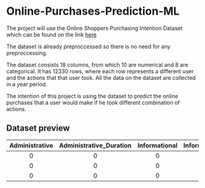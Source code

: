 # Online-Purchases-Prediction-ML

The project will use the Online Shoppers Purchasing Intention Dataset which can be found on the link [here](https://www.kaggle.com/datasets/imakash3011/online-shoppers-purchasing-intention-dataset)


The dataset is already preproccessed so there is no need for any preproccessing.

The dataset consists 18 columns, from which 10 are numerical and 8 are categorical. It has 12330 rows, where each row represents a different user and the actions that that user took. All the data on the dataset are collected in a year period.

The intention of this project is using the dataset to predict the online purchases that a user would make if he took different combination of actions.

## Dataset preview

| Administrative | Administrative_Duration | Informational | Informational_Duration | ProductRelated | ProductRelated_Duration | BounceRates | ExitRates | PageValues | SpecialDay | Month | OperatingSystems | Browser | Region | TrafficType | VisitorType          | Weekend | Revenue |
|:--------------:|:-----------------------:|:-------------:|:----------------------:|:--------------:|:-----------------------:|:-----------:|:---------:|:----------:|:-----------:|:-----:|:----------------:|:-------:|:------:|:-----------:|:--------------------:|:-------:|:-------:|
| 0              |	0                      | 0	           | 0	                    | 1              | 0	                     | 0.2	       | 0.2	     | 0          | 0            | Feb   | 1	              | 1       | 1      | 1           | Returning_Visitor    | FALSE   | FALSE   |
| 0              |	0                      | 0	           | 0	                    | 2              | 64	                     | 0	         | 0.1	     | 0          | 0            | Feb   | 2	              | 2       | 1      | 2           | Returning_Visitor    | FALSE   | FALSE   |
| 0              |	0                      | 0	           | 0	                    | 2              | 0 	                     | 0.2         | 0.2	     | 0          | 0            | Feb   | 4	              | 1       | 9      | 3           | Returning_Visitor    | FALSE   | FALSE   |
